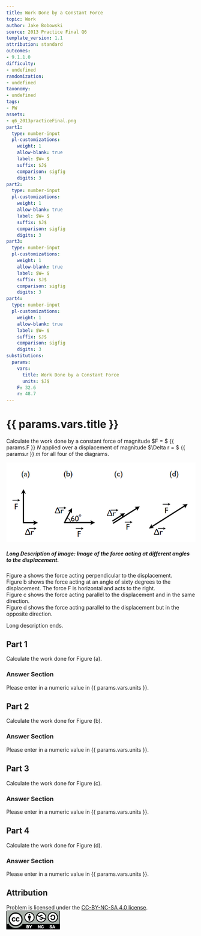 ```yaml
---
title: Work Done by a Constant Force
topic: Work
author: Jake Bobowski
source: 2013 Practice Final Q6
template_version: 1.1
attribution: standard
outcomes:
- 9.1.1.0
difficulty:
- undefined
randomization:
- undefined
taxonomy:
- undefined
tags:
- PW
assets:
- q6_2013practiceFinal.png
part1:
  type: number-input
  pl-customizations:
    weight: 1
    allow-blank: true
    label: $W= $
    suffix: $J$
    comparison: sigfig
    digits: 3
part2:
  type: number-input
  pl-customizations:
    weight: 1
    allow-blank: true
    label: $W= $
    suffix: $J$
    comparison: sigfig
    digits: 3
part3:
  type: number-input
  pl-customizations:
    weight: 1
    allow-blank: true
    label: $W= $
    suffix: $J$
    comparison: sigfig
    digits: 3
part4:
  type: number-input
  pl-customizations:
    weight: 1
    allow-blank: true
    label: $W= $
    suffix: $J$
    comparison: sigfig
    digits: 3
substitutions:
  params:
    vars:
      title: Work Done by a Constant Force
      units: $J$
    F: 32.6
    r: 48.7
---
```

# {{ params.vars.title }}
Calculate the work done by a constant force of magnitude $F = $ {{ params.F }} $N$ applied over a displacement of magnitude $\Delta r = $ {{ params.r }} $m$ for all four of the diagrams.

<img longdesc="Work Done by Constant Force.md#desc" alt="Image of the force acting at different angles to the displacement." src="q6_2013practiceFinal.png">

<div id="desc">
<h5>Long Description of image: Image of the force acting at different angles to the displacement.</h5>
Figure a shows the force acting perpendicular to the displacement.</br>
Figure b shows the force acting at an angle of sixty degrees to the displacement. The force F is horizontal and acts to the right.</br>
Figure c shows the force acting parallel to the displacement and in the same direction.</br>
Figure d shows the force acting parallel to the displacement but in the opposite direction.</br>
<p>Long description ends.</p>
<div>

## Part 1

Calculate the work done for Figure (a).

### Answer Section

Please enter in a numeric value in {{ params.vars.units }}.

## Part 2

Calculate the work done for Figure (b).

### Answer Section

Please enter in a numeric value in {{ params.vars.units }}.

## Part 3

Calculate the work done for Figure (c).

### Answer Section

Please enter in a numeric value in {{ params.vars.units }}.

## Part 4

Calculate the work done for Figure (d).

### Answer Section

Please enter in a numeric value in {{ params.vars.units }}.

## Attribution

Problem is licensed under the [CC-BY-NC-SA 4.0 license](https://creativecommons.org/licenses/by-nc-sa/4.0/).<br> ![The Creative Commons 4.0 license requiring attribution-BY, non-commercial-NC, and share-alike-SA license.](https://raw.githubusercontent.com/firasm/bits/master/by-nc-sa.png)
